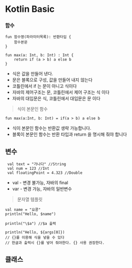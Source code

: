 # Kotlin Basic

### 함수

```
fun 함수명(파라미터목록): 반환타입 {
    함수본문
}

fun max(a: Int, b: Int) : Int {
    return if (a > b) a else b
}
```

* 식은 값을 만들어 낸다.
* 문은 블록으로 구성, 값을 만들어 내지 않는다
* 코틀린에서 if 는 문이 아니고 식이다
* 자바의 제어구조는 문, 코틀린에서 제어 구조는 식 이다
* 자바의 대입문은 식, 코틀린에서 대입문은 문 이다

> 식이 본문인 함수
```
fun max(a:Int, b: Int) = if(a > b) a else b
```
* 식이 본문인 함수는 반환값 생략 가능합니다.
* 블록이 본문인 함수는 반환 타입과 return 을 명시해 줘야 합니다

## 변수
```
 val text = "가나다" //String
 val num = 123 //Int
 val floatingPoint = 4.323 //Double
```

* val - 변경 불가능, 자바의 final
* var - 변경 가능, 자바의 일반변수

> 문자열 템플릿
```
val name = "요콩"
println("Hello, $name")

println("\$a") //$a 출력

println("Hello, ${args[0]}) 
// {}를 이용해 식을 넣을 수 있다
// 한글과 출력시 {}를 넣어 줘야한다. {} 사용 권장한다.
```

## 클래스
